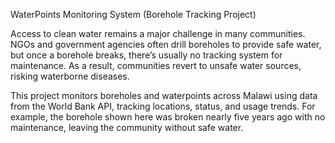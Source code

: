 WaterPoints Monitoring System (Borehole Tracking Project)

Access to clean water remains a major challenge in many 
communities. NGOs and government agencies often drill boreholes
to provide safe water,
but once a borehole breaks, there’s usually no tracking system 
for maintenance. As a result, communities revert to unsafe water 
sources, risking waterborne diseases.

This project monitors boreholes and waterpoints across
Malawi using data from the World Bank API, tracking locations,
status, and usage trends. For example, the borehole shown here
was broken nearly five years ago with no maintenance, leaving
the community without safe water.
